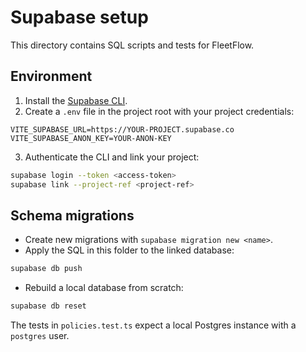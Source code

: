 # Supabase setup

This directory contains SQL scripts and tests for FleetFlow.

## Environment

1. Install the [Supabase CLI](https://supabase.com/docs/reference/cli).
2. Create a `.env` file in the project root with your project credentials:

```env
VITE_SUPABASE_URL=https://YOUR-PROJECT.supabase.co
VITE_SUPABASE_ANON_KEY=YOUR-ANON-KEY
```

3. Authenticate the CLI and link your project:

```bash
supabase login --token <access-token>
supabase link --project-ref <project-ref>
```

## Schema migrations

- Create new migrations with `supabase migration new <name>`.
- Apply the SQL in this folder to the linked database:

```bash
supabase db push
```

- Rebuild a local database from scratch:

```bash
supabase db reset
```

The tests in `policies.test.ts` expect a local Postgres instance with a `postgres` user.
